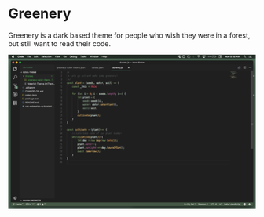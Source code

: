 # Greenery

Greenery is a dark based theme for people who wish they were in a forest, but still want to read their code.

![Screenshot](screenshot.png)
